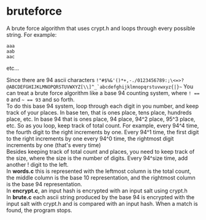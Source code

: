 # bruteforce

A brute force algorithm that uses crypt.h and loops through every possible string.
For example:
```
aaa
aab
aac
```
etc...

Since there are 94 ascii characters
```!"#$%&'()*+,-./0123456789:;\<=>?@ABCDEFGHIJKLMNOPQRSTUVWXYZ[\\]^_`abcdefghijklmnopqrstuvwxyz{|}~```
You can treat a brute force algorithm like a base 94 counting system, where ```! == 0``` and ```~ == 93``` and so forth.\
To do this base 94 system, loop through each digit in you number, and keep track of your places. In base ten, that is ones place, tens place, hundreds place, etc. In base 94 that is ones place, 94 place, 94^2 place, 95^3 place, etc. So as you loop, keep track of total count. For example, every 94^4 time, the fourth digit to the right increments by one. Every 94^1 time, the first digit to the right increments by one every 94^0 time, the rightmost digit increments by one (that's every time)\
Besides keeping track of total count and places, you need to keep track of the size, where the size is the number of digits. Every 94^size time, add another ! digit to the left.\
In **words.c** this is represented with the leftmost column is the total count, the middle column is the base 10 representation, and the rightmost column is the base 94 representation.\
In **encrypt.c**, an input hash is encrypted with an input salt using crypt.h\
In **brute.c** each ascii string produced by the base 94 is encrypted with the input salt with crypt.h and is compared with an input hash. When a match is found, the program stops.
